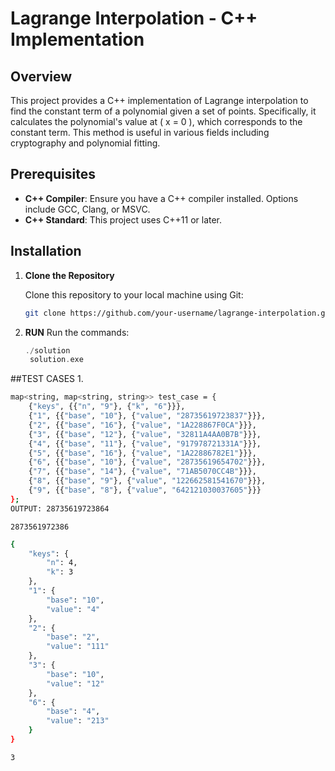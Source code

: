 # Lagrange Interpolation - C++ Implementation

## Overview

This project provides a C++ implementation of Lagrange interpolation to find the constant term of a polynomial given a set of points. Specifically, it calculates the polynomial's value at \( x = 0 \), which corresponds to the constant term. This method is useful in various fields including cryptography and polynomial fitting.

## Prerequisites

- **C++ Compiler**: Ensure you have a C++ compiler installed. Options include GCC, Clang, or MSVC.
- **C++ Standard**: This project uses C++11 or later.

## Installation

1. **Clone the Repository**

   Clone this repository to your local machine using Git:

   ```bash
   git clone https://github.com/your-username/lagrange-interpolation.git

2. **RUN**
   Run the commands:
   ```cpp
   ./solution
    solution.exe

##TEST CASES
1. 
  ```bash
  map<string, map<string, string>> test_case = {
      {"keys", {{"n", "9"}, {"k", "6"}}},
      {"1", {{"base", "10"}, {"value", "28735619723837"}}},
      {"2", {{"base", "16"}, {"value", "1A228867F0CA"}}},
      {"3", {{"base", "12"}, {"value", "32811A4AA0B7B"}}},
      {"4", {{"base", "11"}, {"value", "917978721331A"}}},
      {"5", {{"base", "16"}, {"value", "1A22886782E1"}}},
      {"6", {{"base", "10"}, {"value", "28735619654702"}}},
      {"7", {{"base", "14"}, {"value", "71AB5070CC4B"}}},
      {"8", {{"base", "9"}, {"value", "122662581541670"}}},
      {"9", {{"base", "8"}, {"value", "642121030037605"}}}
  };
 OUTPUT: 28735619723864
```
```OUTPUT
2873561972386
```
```bash
{
    "keys": {
        "n": 4,
        "k": 3
    },
    "1": {
        "base": "10",
        "value": "4"
    },
    "2": {
        "base": "2",
        "value": "111"
    },
    "3": {
        "base": "10",
        "value": "12"
    },
    "6": {
        "base": "4",
        "value": "213"
    }
}
```
```output
3
```
